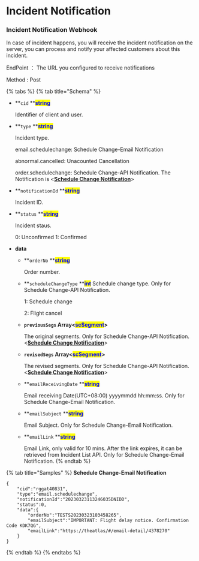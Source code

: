 # Incident Notification

### Incident Notification Webhook

In case of incident happens, you will receive the incident notification on the server, you can process and notify your affected customers about this incident.

EndPoint ： The URL you configured to receive notifications

Method : Post

{% tabs %}
{% tab title="Schema" %}
*   **`cid` **<mark style="color:blue;">**string**</mark>

    Identifier of client and user.
*   **`type` **<mark style="color:blue;">**string**</mark>

    Incident type.
    
    email.schedulechange: Schedule Change-Email Notification
    
    abnormal.cancelled: Unacounted Cancellation
    
    order.schedulechange: Schedule Change-API Notification. The Notification is <**[**Schedule Change Notification**](notifications-by-webhook/schedule-change-notification.md)**>
      
*   **`notificationId` **<mark style="color:blue;">**string**</mark>

      Incident ID.
      
*   **`status` **<mark style="color:blue;">**string**</mark>

      Incident staus.
      
      0: Unconfirmed
      1: Confirmed
    
* **data**
  *   **`orderNo` **<mark style="color:blue;">**string**</mark>

      Order number.
      
  *   **`scheduleChangeType` **<mark style="color:blue;">**int**</mark>
      Schedule change type. Only for Schedule Change-API Notification.

      1: Schedule change

      2: Flight cancel
      
  *   **`previousSegs` Array<**<mark style="color:blue;">**scSegment**</mark>**>**

      The original segments. Only for Schedule Change-API Notification. <**[**Schedule Change Notification**](notifications-by-webhook/schedule-change-notification.md)**>
  *   **`revisedSegs` Array<**<mark style="color:blue;">**scSegment**</mark>**>**

      The revised segments. Only for Schedule Change-API Notification. <**[**Schedule Change Notification**](notifications-by-webhook/schedule-change-notification.md)**>
      
  *   **`emailReceivingDate` **<mark style="color:blue;">**string**</mark>

      Email receiving Date(UTC+08:00) yyyymmdd hh:mm:ss. Only for Schedule Change-Email Notification.
      
  *   **`emailSubject` **<mark style="color:blue;">**string**</mark>
  
      Email Subject. Only for Schedule Change-Email Notification.
      
  *   **`emailLink` **<mark style="color:blue;">**string**</mark>

      Email Link, only valid for 10 mins. After the link expires, it can be retrieved from Incident List API. Only for Schedule Change-Email Notification.
{% endtab %}
      
{% tab title="Samples" %}
**Schedule Change-Email Notification**

```
{
    "cid":"rggat40831",
    "type":"email.schedulechange",
    "notificationId":"20230323113246035DNIDD",
    "status":0,
    "data":{
        "orderNo":"TESTS20230323103458265",
        "emailSubject":"IMPORTANT: Flight delay notice. Confirmation Code KDK7QG",
        "emailLink":"https://theatlas/#/email-detail/4378270"
    }
}
```
{% endtab %}
{% endtabs %}

